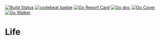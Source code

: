 [![Build Status](https://travis-ci.org/redforks/life.svg?branch=master)](https://travis-ci.org/redforks/life)
[![codebeat badge](https://codebeat.co/badges/c4ea93a5-0266-4614-b68f-06b04999be1a)](https://codebeat.co/projects/github-com-redforks-life)
[![Go Report Card](https://goreportcard.com/badge/github.com/redforks/life)](https://goreportcard.com/report/github.com/redforks/life)
[![Go doc](https://godoc.org/github.com/redforks/life?status.svg)](https://godoc.org/github.com/redforks/life)
[![Go Cover](http://gocover.io/_badge/github.com/redforks/life)](http://gocover.io/github.com/redforks/life)
[![Go Walker](http://gowalker.org/api/v1/badge)](https://gowalker.org/github.com/redforks/life)

# Life
